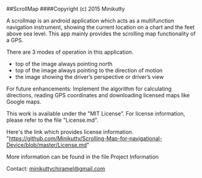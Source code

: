 ##ScrollMap
####Copyright (c) 2015 Minikutty

A scrollmap is an android application which acts as a multifunction navigation instrument, showing the current location on a chart and the feet above sea level. This app mainly provides the scrolling map functionality of a GPS.

There are 3 modes of operation in this application.
* top of the image always pointing north
* top of the image always pointing to the direction of motion
* the image showing the driver’s perspective or driver’s view

For future enhancements:
Implement the algorithm for calculating directions, reading GPS coordinates and downloading licensed maps like Google maps.

This work is available under the "MIT License". For license information, please refer to the file "License.md".

Here's the link which provides license information. 
"https://github.com/Minikutty/Scrolling-Map-for-navigational-Device/blob/master/License.md"

More information can be found in the file Project Information

Contact: minikuttychiramel@gmail.com


